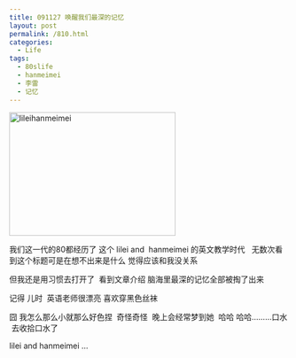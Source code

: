 ```yaml
---
title: 091127 唤醒我们最深的记忆
layout: post
permalink: /810.html
categories:
  - Life
tags:
  - 80slife
  - hanmeimei
  - 李雷
  - 记忆
---
```

[<img class="aligncenter size-medium wp-image-728" title="lileihanmeimei" src="http://www.80aj.com/wp-content/uploads/2009/11/lileihanmeimei-300x223.jpg" alt="lileihanmeimei" width="300" height="223" />][1]

我们这一代的80都经历了 这个 lilei and  hanmeimei 的英文教学时代   无数次看到这个标题可是在想不出来是什么 觉得应该和我没关系

但我还是用习惯去打开了  看到文章介绍 脑海里最深的记忆全部被掏了出来

记得 儿时  英语老师很漂亮 喜欢穿黑色丝袜

囧 我怎么那么小就那么好色捏  奇怪奇怪  晚上会经常梦到她  哈哈 哈哈&#8230;&#8230;&#8230;口水  去收拾口水了

lilei and hanmeimei &#8230;

 [1]: http://www.80aj.com/wp-content/uploads/2009/11/lileihanmeimei.jpg